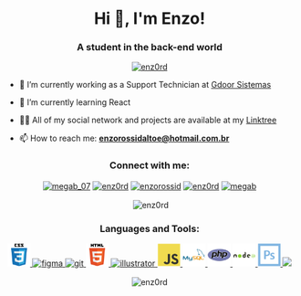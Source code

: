 <h1 align="center">Hi 👋, I'm Enzo!</h1>
<h3 align="center">A student in the back-end world</h3>

<p align="center"> <a href="https://github.com/ryo-ma/github-profile-trophy"><img src="https://github-profile-trophy.vercel.app/?username=enz0rd&title=Joined2020,Commits,PullRequest,Repositories,Stars,Followers" alt="enz0rd" /></a> </p>

- 💼 I’m currently working as a Support Technician at <a href="https://www.gdoor.com.br" target="_blank">Gdoor Sistemas</a>

- 🌱 I’m currently learning React

- 👨‍💻 All of my social network and projects are available at my <a href="https://linktr.ee/megab_07" target="_blank">Linktree</a>

- 📫 How to reach me: **enzorossidaltoe@hotmail.com.br**

<h3 align="center">Connect with me:</h3>
<p align="center">
<a href="https://twitter.com/megab_07" target="blank"><img align="center" src="https://raw.githubusercontent.com/rahuldkjain/github-profile-readme-generator/master/src/images/icons/Social/twitter.svg" alt="megab_07" height="30" width="40" /></a>
<a href="https://linkedin.com/in/enz0rd" target="blank"><img align="center" src="https://raw.githubusercontent.com/rahuldkjain/github-profile-readme-generator/master/src/images/icons/Social/linked-in-alt.svg" alt="enz0rd" height="30" width="40" /></a>
<a href="https://fb.com/enzorossid" target="blank"><img align="center" src="https://raw.githubusercontent.com/rahuldkjain/github-profile-readme-generator/master/src/images/icons/Social/facebook.svg" alt="enzorossid" height="30" width="40" /></a>
<a href="https://instagram.com/enz0rd" target="blank"><img align="center" src="https://raw.githubusercontent.com/rahuldkjain/github-profile-readme-generator/master/src/images/icons/Social/instagram.svg" alt="enz0rd" height="30" width="40" /></a>
<a href="https://www.youtube.com/c/megab" target="blank"><img align="center" src="https://raw.githubusercontent.com/rahuldkjain/github-profile-readme-generator/master/src/images/icons/Social/youtube.svg" alt="megab" height="30" width="40" /></a>
</p>

<p align="center">&nbsp;<img align="center" src="https://github-readme-stats.vercel.app/api?username=enz0rd&show_icons=true&locale=en" alt="enz0rd" /></p>

<h3 align="center">Languages and Tools:</h3>
<p align="center"> <a href="https://www.w3schools.com/css/" target="_blank" rel="noreferrer"> <img src="https://raw.githubusercontent.com/devicons/devicon/master/icons/css3/css3-original-wordmark.svg" alt="css3" width="40" height="40"/> </a> <a href="https://www.figma.com/" target="_blank" rel="noreferrer"> <img src="https://www.vectorlogo.zone/logos/figma/figma-icon.svg" alt="figma" width="40" height="40"/> </a> <a href="https://git-scm.com/" target="_blank" rel="noreferrer"> <img src="https://www.vectorlogo.zone/logos/git-scm/git-scm-icon.svg" alt="git" width="40" height="40"/> </a> <a href="https://www.w3.org/html/" target="_blank" rel="noreferrer"> <img src="https://raw.githubusercontent.com/devicons/devicon/master/icons/html5/html5-original-wordmark.svg" alt="html5" width="40" height="40"/> </a> <a href="https://www.adobe.com/in/products/illustrator.html" target="_blank" rel="noreferrer"> <img src="https://www.vectorlogo.zone/logos/adobe_illustrator/adobe_illustrator-icon.svg" alt="illustrator" width="40" height="40"/> </a> <a href="https://developer.mozilla.org/en-US/docs/Web/JavaScript" target="_blank" rel="noreferrer"> <img src="https://raw.githubusercontent.com/devicons/devicon/master/icons/javascript/javascript-original.svg" alt="javascript" width="40" height="40"/> </a> <a href="https://www.mysql.com/" target="_blank" rel="noreferrer"> <img src="https://raw.githubusercontent.com/devicons/devicon/master/icons/mysql/mysql-original-wordmark.svg" alt="mysql" width="40" height="40"/> </a> <a href="https://www.php.net" target="_blank" rel="noreferrer"> <img src="https://raw.githubusercontent.com/devicons/devicon/master/icons/php/php-original.svg" alt="php" width="40" height="40"/> </a> <a href="https://nodejs.org" target="_blank" rel="noreferrer"> <img src="https://raw.githubusercontent.com/devicons/devicon/master/icons/nodejs/nodejs-original-wordmark.svg" alt="nodejs" width="40" height="40"/> </a> <a href="https://www.photoshop.com/en" target="_blank" rel="noreferrer"> <img src="https://raw.githubusercontent.com/devicons/devicon/master/icons/photoshop/photoshop-line.svg" alt="photoshop" width="40" height="40"/> </a> <a href= https://python.org/ > <img width ='32px' src ='https://raw.githubusercontent.com/rahulbanerjee26/githubAboutMeGenerator/main/icons/python.svg'> </a></p>

<p align="center"><img align="center" src="https://github-readme-streak-stats.herokuapp.com/?user=enz0rd&" alt="enz0rd" /></p>
